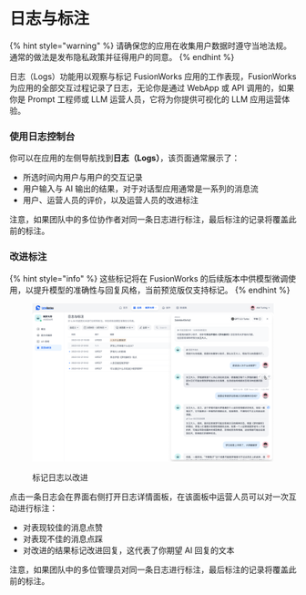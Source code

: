 # 日志与标注

{% hint style="warning" %}
请确保您的应用在收集用户数据时遵守当地法规。通常的做法是发布隐私政策并征得用户的同意。
{% endhint %}

日志（Logs）功能用以观察与标记 FusionWorks 应用的工作表现，FusionWorks 为应用的全部交互过程记录了日志，无论你是通过 WebApp 或 API 调用的，如果你是 Prompt 工程师或 LLM 运营人员，它将为你提供可视化的 LLM 应用运营体验。

### 使用日志控制台

你可以在应用的左侧导航找到**日志（Logs）**，该页面通常展示了：

* 所选时间内用户与用户的交互记录
* 用户输入与 AI 输出的结果，对于对话型应用通常是一系列的消息流
* 用户、运营人员的评价，以及运营人员的改进标注

注意，如果团队中的多位协作者对同一条日志进行标注，最后标注的记录将覆盖此前的标注。

### 改进标注

{% hint style="info" %}
这些标记将在 FusionWorks 的后续版本中供模型微调使用，以提升模型的准确性与回复风格，当前预览版仅支持标记。
{% endhint %}

<figure><img src="../../.gitbook/assets/app-log.png" alt=""><figcaption><p>标记日志以改进</p></figcaption></figure>

点击一条日志会在界面右侧打开日志详情面板，在该面板中运营人员可以对一次互动进行标注：

* 对表现较佳的消息点赞
* 对表现不佳的消息点踩
* 对改进的结果标记改进回复，这代表了你期望 AI 回复的文本

注意，如果团队中的多位管理员对同一条日志进行标注，最后标注的记录将覆盖此前的标注。
